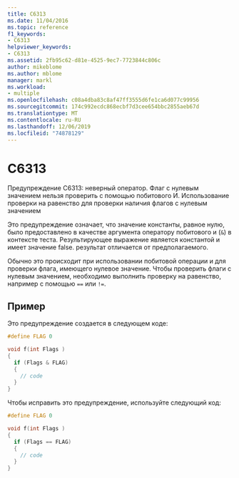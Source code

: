 ```yaml
---
title: C6313
ms.date: 11/04/2016
ms.topic: reference
f1_keywords:
- C6313
helpviewer_keywords:
- C6313
ms.assetid: 2fb95c62-d81e-4525-9ec7-7723844c806c
author: mikeblome
ms.author: mblome
manager: markl
ms.workload:
- multiple
ms.openlocfilehash: c08a4dba83c8af47ff3555d6fe1ca6d077c99956
ms.sourcegitcommit: 174c992ecdc868ecbf7d3cee654bbc2855aeb67d
ms.translationtype: MT
ms.contentlocale: ru-RU
ms.lasthandoff: 12/06/2019
ms.locfileid: "74878129"
---
```

# <a name="c6313"></a>C6313
Предупреждение C6313: неверный оператор. Флаг с нулевым значением нельзя проверить с помощью побитового И. Использование проверки на равенство для проверки наличия флагов с нулевым значением

 Это предупреждение означает, что значение константы, равное нулю, было предоставлено в качестве аргумента оператору побитового и (`&`) в контексте теста. Результирующее выражение является константой и имеет значение false. результат отличается от предполагаемого.

 Обычно это происходит при использовании побитовой операции и для проверки флага, имеющего нулевое значение. Чтобы проверить флаги с нулевым значением, необходимо выполнить проверку на равенство, например с помощью `==` или `!=`.

## <a name="example"></a>Пример
 Это предупреждение создается в следующем коде:

```cpp
#define FLAG 0

void f(int Flags )
{
  if (Flags & FLAG)
  {
    // code
  }
}
```

 Чтобы исправить это предупреждение, используйте следующий код:

```cpp
#define FLAG 0

void f(int Flags )
{
  if (Flags == FLAG)
  {
    // code
  }
}
```
